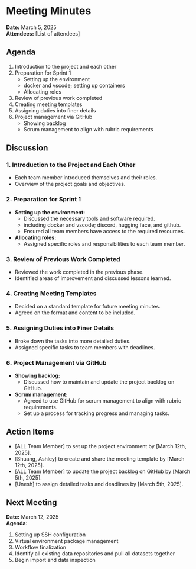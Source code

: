 # Meeting Minutes

**Date:** March 5, 2025  
**Attendees:** [List of attendees]

## Agenda
1. Introduction to the project and each other
2. Preparation for Sprint 1
   - Setting up the environment
   - docker and vscode; setting up containers
   - Allocating roles
3. Review of previous work completed
4. Creating meeting templates
5. Assigning duties into finer details
6. Project management via GitHub
   - Showing backlog
   - Scrum management to align with rubric requirements

## Discussion

### 1. Introduction to the Project and Each Other
- Each team member introduced themselves and their roles.
- Overview of the project goals and objectives.

### 2. Preparation for Sprint 1
- **Setting up the environment:**
  - Discussed the necessary tools and software required.
  - including docker and vscode; discord, hugging face, and github.
  - Ensured all team members have access to the required resources.
- **Allocating roles:**
  - Assigned specific roles and responsibilities to each team member.

### 3. Review of Previous Work Completed
- Reviewed the work completed in the previous phase.
- Identified areas of improvement and discussed lessons learned.

### 4. Creating Meeting Templates
- Decided on a standard template for future meeting minutes.
- Agreed on the format and content to be included.

### 5. Assigning Duties into Finer Details
- Broke down the tasks into more detailed duties.
- Assigned specific tasks to team members with deadlines.

### 6. Project Management via GitHub
- **Showing backlog:**
  - Discussed how to maintain and update the project backlog on GitHub.
- **Scrum management:**
  - Agreed to use GitHub for scrum management to align with rubric requirements.
  - Set up a process for tracking progress and managing tasks.

## Action Items
- [ALL Team Member] to set up the project environment by [March 12th, 2025].
- [Shuang, Ashley] to create and share the meeting template by [March 12th, 2025].
- [ALL Team Member] to update the project backlog on GitHub by [March 5th, 2025].
- [Unesh] to assign detailed tasks and deadlines by [March 5th, 2025].

## Next Meeting
**Date:** March 12, 2025  
**Agenda:**
1. Setting up SSH configuration
2. Virtual environment package management
3. Workflow finalization
4. Identify all existing data repositories and pull all datasets together
5. Begin import and data inspection